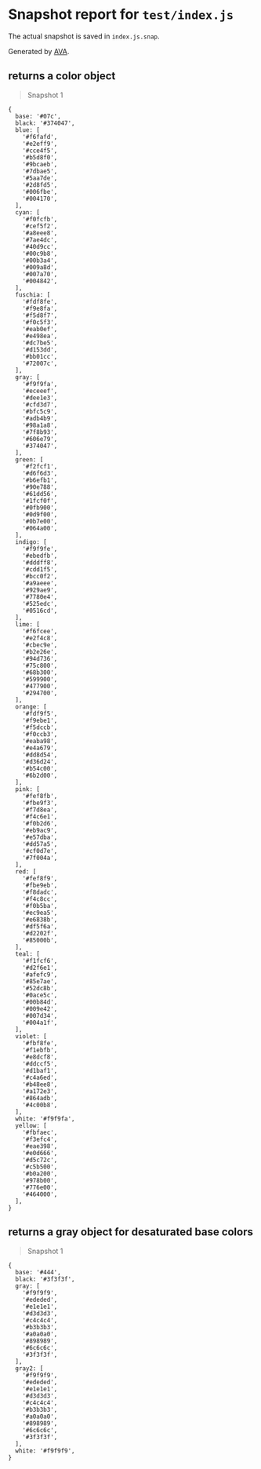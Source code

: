 # Snapshot report for `test/index.js`

The actual snapshot is saved in `index.js.snap`.

Generated by [AVA](https://ava.li).

## returns a color object

> Snapshot 1

    {
      base: '#07c',
      black: '#374047',
      blue: [
        '#f6fafd',
        '#e2eff9',
        '#cce4f5',
        '#b5d8f0',
        '#9bcaeb',
        '#7dbae5',
        '#5aa7de',
        '#2d8fd5',
        '#006fbe',
        '#004170',
      ],
      cyan: [
        '#f0fcfb',
        '#cef5f2',
        '#a8eee8',
        '#7ae4dc',
        '#40d9cc',
        '#00c9b8',
        '#00b3a4',
        '#009a8d',
        '#007a70',
        '#004842',
      ],
      fuschia: [
        '#fdf8fe',
        '#f9e8fa',
        '#f5d8f7',
        '#f0c5f3',
        '#eab0ef',
        '#e498ea',
        '#dc7be5',
        '#d153dd',
        '#bb01cc',
        '#72007c',
      ],
      gray: [
        '#f9f9fa',
        '#eceeef',
        '#dee1e3',
        '#cfd3d7',
        '#bfc5c9',
        '#adb4b9',
        '#98a1a8',
        '#7f8b93',
        '#606e79',
        '#374047',
      ],
      green: [
        '#f2fcf1',
        '#d6f6d3',
        '#b6efb1',
        '#90e788',
        '#61dd56',
        '#1fcf0f',
        '#0fb900',
        '#0d9f00',
        '#0b7e00',
        '#064a00',
      ],
      indigo: [
        '#f9f9fe',
        '#ebedfb',
        '#dddff8',
        '#cdd1f5',
        '#bcc0f2',
        '#a9aeee',
        '#929ae9',
        '#7780e4',
        '#525edc',
        '#0516cd',
      ],
      lime: [
        '#f6fcee',
        '#e2f4c8',
        '#cbec9e',
        '#b2e26e',
        '#94d736',
        '#75c800',
        '#68b300',
        '#599900',
        '#477900',
        '#294700',
      ],
      orange: [
        '#fdf9f5',
        '#f9ebe1',
        '#f5dccb',
        '#f0ccb3',
        '#eaba98',
        '#e4a679',
        '#dd8d54',
        '#d36d24',
        '#b54c00',
        '#6b2d00',
      ],
      pink: [
        '#fef8fb',
        '#fbe9f3',
        '#f7d8ea',
        '#f4c6e1',
        '#f0b2d6',
        '#eb9ac9',
        '#e57dba',
        '#dd57a5',
        '#cf0d7e',
        '#7f004a',
      ],
      red: [
        '#fef8f9',
        '#fbe9eb',
        '#f8dadc',
        '#f4c8cc',
        '#f0b5ba',
        '#ec9ea5',
        '#e6838b',
        '#df5f6a',
        '#d2202f',
        '#85000b',
      ],
      teal: [
        '#f1fcf6',
        '#d2f6e1',
        '#afefc9',
        '#85e7ae',
        '#52dc8b',
        '#0ace5c',
        '#00b84d',
        '#009e42',
        '#007d34',
        '#004a1f',
      ],
      violet: [
        '#fbf8fe',
        '#f1ebfb',
        '#e8dcf8',
        '#ddccf5',
        '#d1baf1',
        '#c4a6ed',
        '#b48ee8',
        '#a172e3',
        '#864adb',
        '#4c00b8',
      ],
      white: '#f9f9fa',
      yellow: [
        '#fbfaec',
        '#f3efc4',
        '#eae398',
        '#e0d666',
        '#d5c72c',
        '#c5b500',
        '#b0a200',
        '#978b00',
        '#776e00',
        '#464000',
      ],
    }

## returns a gray object for desaturated base colors

> Snapshot 1

    {
      base: '#444',
      black: '#3f3f3f',
      gray: [
        '#f9f9f9',
        '#ededed',
        '#e1e1e1',
        '#d3d3d3',
        '#c4c4c4',
        '#b3b3b3',
        '#a0a0a0',
        '#898989',
        '#6c6c6c',
        '#3f3f3f',
      ],
      gray2: [
        '#f9f9f9',
        '#ededed',
        '#e1e1e1',
        '#d3d3d3',
        '#c4c4c4',
        '#b3b3b3',
        '#a0a0a0',
        '#898989',
        '#6c6c6c',
        '#3f3f3f',
      ],
      white: '#f9f9f9',
    }
